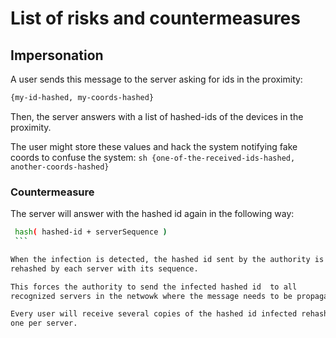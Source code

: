 # List of risks and countermeasures

## Impersonation
A user sends this message to the server asking for ids in the proximity:
   ```sh
   {my-id-hashed, my-coords-hashed}
   ```

Then, the server answers with a list of hashed-ids of the devices in the
proximity.

The user might store these values and hack the system notifying fake coords
to confuse the system:
    ```sh
    {one-of-the-received-ids-hashed, another-coords-hashed}
    ```

### Countermeasure
The server will answer with the hashed id again in the following way:
   ```sh
    hash( hashed-id + serverSequence )
    ```

When the infection is detected, the hashed id sent by the authority is 
rehashed by each server with its sequence.

This forces the authority to send the infected hashed id  to all
recognized servers in the netwowk where the message needs to be propagated.

Every user will receive several copies of the hashed id infected rehashed,
one per server.
